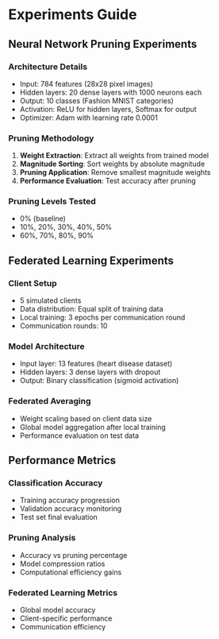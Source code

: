 # Experiments Guide

## Neural Network Pruning Experiments

### Architecture Details
- Input: 784 features (28x28 pixel images)
- Hidden layers: 20 dense layers with 1000 neurons each
- Output: 10 classes (Fashion MNIST categories)
- Activation: ReLU for hidden layers, Softmax for output
- Optimizer: Adam with learning rate 0.0001

### Pruning Methodology
1. **Weight Extraction**: Extract all weights from trained model
2. **Magnitude Sorting**: Sort weights by absolute magnitude
3. **Pruning Application**: Remove smallest magnitude weights
4. **Performance Evaluation**: Test accuracy after pruning

### Pruning Levels Tested
- 0% (baseline)
- 10%, 20%, 30%, 40%, 50%
- 60%, 70%, 80%, 90%

## Federated Learning Experiments

### Client Setup
- 5 simulated clients
- Data distribution: Equal split of training data
- Local training: 3 epochs per communication round
- Communication rounds: 10

### Model Architecture
- Input layer: 13 features (heart disease dataset)
- Hidden layers: 3 dense layers with dropout
- Output: Binary classification (sigmoid activation)

### Federated Averaging
- Weight scaling based on client data size
- Global model aggregation after local training
- Performance evaluation on test data

## Performance Metrics

### Classification Accuracy
- Training accuracy progression
- Validation accuracy monitoring
- Test set final evaluation

### Pruning Analysis
- Accuracy vs pruning percentage
- Model compression ratios
- Computational efficiency gains

### Federated Learning Metrics
- Global model accuracy
- Client-specific performance
- Communication efficiency 